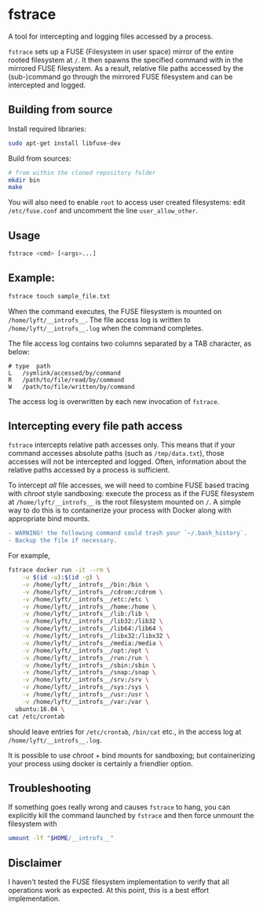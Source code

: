 fstrace
========

A tool for intercepting and logging files accessed by a process.

`fstrace` sets up a FUSE (Filesystem in user space) mirror of the entire
rooted filesystem at `/`. It then spawns the specified command with in the
mirrored FUSE filesystem. As a result, relative file paths accessed by the
(sub-)command go through the mirrored FUSE filesystem and can be
intercepted and logged.


Building from source
--------------------
Install required libraries:
```sh
sudo apt-get install libfuse-dev
```
Build from sources:
```sh
# from within the cloned repository folder
mkdir bin
make
```
You will also need to enable `root` to access user created filesystems: edit
`/etc/fuse.conf` and uncomment the line `user_allow_other`.


Usage
-----
```sh
fstrace <cmd> [<args>...]
```

## Example:
```sh
fstrace touch sample_file.txt
```
When the command executes, the FUSE filesystem is mounted on
`/home/lyft/__introfs__`. The file access log is written to
`/home/lyft/__introfs__.log` when the command completes.

The file access log contains two columns separated by a TAB character, as below:
```tsv
# type	path
L	/symlink/accessed/by/command
R	/path/to/file/read/by/command
W	/path/to/file/written/by/command
```

The access log is overwritten by each new invocation of `fstrace`.


Intercepting every file path access
-----------------------------------
`fstrace` intercepts relative path accesses only. This means that if your
command accesses absolute paths (such as `/tmp/data.txt`), those accesses will
not be intercepted and logged. Often, information about the relative paths
accessed by a process is sufficient.

To intercept *all* file accesses, we will need to combine FUSE based tracing
with *chroot* style sandboxing: execute the process as if the FUSE filesystem
at `/home/lyft/__introfs__` is the root filesystem mounted on `/`. A simple
way to do this is to containerize your process with Docker along with
appropriate bind mounts.

```diff
- WARNING! the following command could trash your `~/.bash_history`.
- Backup the file if necessary.
```

For example,
```sh
fstrace docker run -it --rm \
    -u $(id -u):$(id -g) \
    -v /home/lyft/__introfs__/bin:/bin \
    -v /home/lyft/__introfs__/cdrom:/cdrom \
    -v /home/lyft/__introfs__/etc:/etc \
    -v /home/lyft/__introfs__/home:/home \
    -v /home/lyft/__introfs__/lib:/lib \
    -v /home/lyft/__introfs__/lib32:/lib32 \
    -v /home/lyft/__introfs__/lib64:/lib64 \
    -v /home/lyft/__introfs__/libx32:/libx32 \
    -v /home/lyft/__introfs__/media:/media \
    -v /home/lyft/__introfs__/opt:/opt \
    -v /home/lyft/__introfs__/run:/run \
    -v /home/lyft/__introfs__/sbin:/sbin \
    -v /home/lyft/__introfs__/snap:/snap \
    -v /home/lyft/__introfs__/srv:/srv \
    -v /home/lyft/__introfs__/sys:/sys \
    -v /home/lyft/__introfs__/usr:/usr \
    -v /home/lyft/__introfs__/var:/var \
  ubuntu:16.04 \
cat /etc/crontab
```
should leave entries for `/etc/crontab`, `/bin/cat` etc., in the access log at
`/home/lyft/__introfs__.log`.

It is possible to use *chroot* + bind mounts for sandboxing; but containerizing
your process using docker is certainly a friendlier option.


Troubleshooting
---------------
If something goes really wrong and causes `fstrace` to hang, you can explicitly
kill the command launched by `fstrace` and then force unmount the filesystem
with
```sh
umount -lf "$HOME/__introfs__"
```


Disclaimer
----------
I haven't tested the FUSE filesystem implementation to verify that all
operations work as expected. At this point, this is a best effort
implementation.
